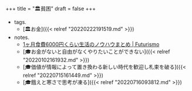 +++
title = "🏛貧困"
draft = false
+++

-   tags.
    -   [🏛お金]({{< relref "20220222191519.md" >}})
-   notes.
    -   [1ヶ月食費6000円くらい生活のノウハウまとめ | Futurismo](https://futurismo.biz/how-to-survive-eating-under-10000/)
    -   [🎓お金がないと自由がなくやりたいことができない]({{< relref "20220102161932.md" >}})
    -   [🎓価値が情報によって置き換わる新しい時代を歓迎し札束を破る]({{< relref "20220715161449.md" >}})
    -   [🎓餓えと寒さで思考が凍る]({{< relref "20220716093812.md" >}})
